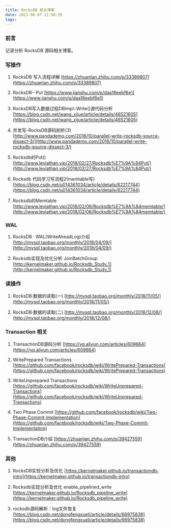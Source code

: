 ```yaml
---
title: RocksDB 相关博客
date: 2021-06-07 11:50:39
tags:
---
```

### 前言

记录分析 RocksDB 源码相关博客。

### 写操作

1. RocksDB 写入流程详解 [https://zhuanlan.zhihu.com/p/33389807](https://zhuanlan.zhihu.com/p/33389807)

2. RocksDB--Put [https://www.jianshu.com/p/daa18eebf6e1](https://www.jianshu.com/p/daa18eebf6e1)

3. RocksDB写入数据过程DBImpl::Write()源代码分析 [https://blog.csdn.net/wang_xijue/article/details/46521605](https://blog.csdn.net/wang_xijue/article/details/46521605)

4. 并发写-RocksDB源码剖析(3) [http://www.pandademo.com/2016/10/parallel-write-rocksdb-source-dissect-3/](http://www.pandademo.com/2016/10/parallel-write-rocksdb-source-dissect-3/)

5. Rocksdb的Put() [http://www.leviathan.vip/2018/02/27/Rocksdb%E7%9A%84Put/](http://www.leviathan.vip/2018/02/27/Rocksdb%E7%9A%84Put/)

6. Rocksdb 代码学习写流程2(memtable写) [https://blog.csdn.net/u014361034/article/details/62217744](https://blog.csdn.net/u014361034/article/details/62217744)

7. Rocksdb的Memtable [http://www.leviathan.vip/2018/02/06/Rocksdb%E7%9A%84memtable/](http://www.leviathan.vip/2018/02/06/Rocksdb%E7%9A%84memtable/)

### WAL

1. RocksDB · WAL(WriteAheadLog)介绍 [http://mysql.taobao.org/monthly/2018/04/09/](http://mysql.taobao.org/monthly/2018/04/09/)


2. Rocksdb实现及优化分析 JoinBatchGroup [http://kernelmaker.github.io/Rocksdb_Study_1](http://kernelmaker.github.io/Rocksdb_Study_1)

### 读操作

1. RocksDB·数据的读取(一) [http://mysql.taobao.org/monthly/2018/11/05/](http://mysql.taobao.org/monthly/2018/11/05/)

2. RocksDB·数据的读取(二) [http://mysql.taobao.org/monthly/2018/12/08/](http://mysql.taobao.org/monthly/2018/12/08/)


### Transaction 相关

1. TransactionDB源码分析 [https://yq.aliyun.com/articles/609664](https://yq.aliyun.com/articles/609664)

2. WritePrepared Transactions [https://github.com/facebook/rocksdb/wiki/WritePrepared-Transactions](https://github.com/facebook/rocksdb/wiki/WritePrepared-Transactions)

3. WriteUnprepared Transactions [https://github.com/facebook/rocksdb/wiki/WriteUnprepared-Transactions](https://github.com/facebook/rocksdb/wiki/WriteUnprepared-Transactions)

4. Two Phase Commit [https://github.com/facebook/rocksdb/wiki/Two-Phase-Commit-Implementation](https://github.com/facebook/rocksdb/wiki/Two-Phase-Commit-Implementation)

5. TransactionDB介绍 [https://zhuanlan.zhihu.com/p/39427559](https://zhuanlan.zhihu.com/p/39427559)



### 其他

1. RocksDB实现分析及优化 [https://kernelmaker.github.io/transactiondb-intro](https://kernelmaker.github.io/transactiondb-intro)

2. Rocksdb实现分析及优化 enable_pipelined_write [https://kernelmaker.github.io/Rocksdb_pipeline_write](https://kernelmaker.github.io/Rocksdb_pipeline_write)

3. rocksdb源码解析：log文件恢复 [https://blog.csdn.net/dongfengxueli/article/details/66975838](https://blog.csdn.net/dongfengxueli/article/details/66975838)


